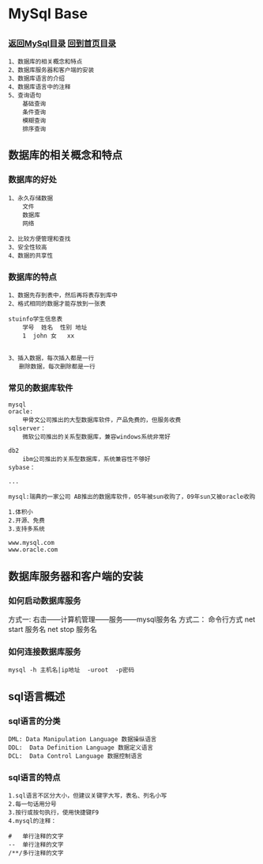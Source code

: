 MySql Base
====
##
### [返回MySql目录](./MySqlDirectory.md) [回到首页目录](/README.md)

	1、数据库的相关概念和特点
	2、数据库服务器和客户端的安装
	3、数据库语言的介绍
	4、数据库语言中的注释
	5、查询语句
		基础查询
		条件查询
		模糊查询
		排序查询


## 数据库的相关概念和特点

### 数据库的好处

	1、永久存储数据
		文件
		数据库
		网络

	2、比较方便管理和查找
	3、安全性较高
	4、数据的共享性


### 数据库的特点
	1、数据先存到表中，然后再将表存到库中
	2、格式相同的数据才能存放到一张表

	stuinfo学生信息表
		学号	姓名	性别 地址
		1  john	女	xx
		

	3、插入数据，每次插入都是一行
	   删除数据，每次删除都是一行


### 常见的数据库软件

	mysql
	oracle:
		甲骨文公司推出的大型数据库软件，产品免费的，但服务收费
	sqlserver：
		微软公司推出的关系型数据库，兼容windows系统非常好
		
	db2
		ibm公司推出的关系型数据库，系统兼容性不够好
	sybase：
		
	...

	mysql:瑞典的一家公司 AB推出的数据库软件，05年被sun收购了，09年sun又被oracle收购

	1.体积小
	2.开源、免费
	3.支持多系统

	www.mysql.com
	www.oracle.com



## 数据库服务器和客户端的安装

### 如何启动数据库服务

方式一:
	右击——计算机管理——服务——mysql服务名
方式二：
	命令行方式
	net start 服务名
	net stop 服务名

### 如何连接数据库服务
	mysql -h 主机名|ip地址  -uroot  -p密码




## sql语言概述
### sql语言的分类
	DML: Data Manipulation Language 数据操纵语言
	DDL:  Data Definition Language 数据定义语言
	DCL:  Data Control Language 数据控制语言

### sql语言的特点

	1.sql语言不区分大小，但建议关键字大写，表名、列名小写
	2.每一句话用分号
	3.按行或按句执行，使用快捷键F9
	4.mysql的注释：
	
	#   单行注释的文字
	--  单行注释的文字
	/**/多行注释的文字







	





	
	
	
